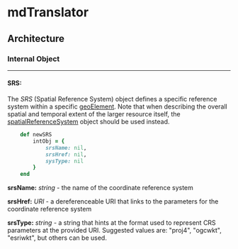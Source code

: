 # mdTranslator

## Architecture

### Internal Object
---
#### SRS:

The *SRS* (Spatial Reference System) object defines a specific reference system within a specific [geoElement](../mdtranslator/geoElement.md).  Note that when describing the overall spatial and temporal extent of the larger resource itself, the [spatialReferenceSystem](../mdtranslator/spatialReferenceSystem.md) object should be used instead.

````ruby
    def newSRS
        intObj = {
            srsName: nil,
            srsHref: nil,
            sysType: nil
        }
    end
````

__srsName:__ *string* - the name of the coordinate reference system

__srsHref:__ *URI* - a dereferenceable URI that links to the parameters for the coordinate reference system

__srsType:__ *string* - a string that hints at the format used to represent CRS parameters at the provided URI. Suggested values are: "proj4", "ogcwkt", "esriwkt", but others can be used.
